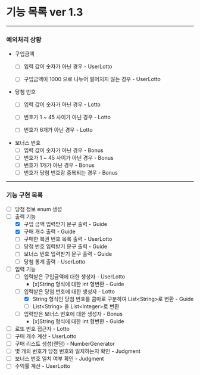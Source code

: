 # 기능 목록 ver 1.3
<hr>

### 예외처리 상황
- 구입금액
  - [ ] 입력 값이 숫자가 아닌 경우 - UserLotto
  - [ ] 구입금액이 1000 으로 나누어 떨어지지 않는 경우 - UserLotto


- 당첨 번호
  - [ ] 입력 값이 숫자가 아닌 경우 - Lotto
  - [ ] 번호가 1 ~ 45 사이가 아닌 경우 - Lotto
  - [ ] 번호가 6개가 아닌 경우 - Lotto


- 보너스 번호
  - [ ] 입력 값이 숫자가 아닌 경우 - Bonus
  - [ ] 번호가 1 ~ 45 사이가 아닌 경우 - Bonus
  - [ ] 번호가 1개가 아닌 경우 - Bonus
  - [ ] 번호가 당첨 번호랑 중복되는 경우 - Bonus

<hr>

### 기능 구현 목록

- [ ] 당첨 정보 enum 생성
- [ ] 출력 기능
  - [x] 구입 금액 입력받기 문구 출력 - Guide
  - [x] 구매 개수 출력 - Guide
  - [ ] 구매한 복권 번호 목록 출력 - UserLotto
  - [ ] 당첨 번호 입력받기 문구 출력 - Guide
  - [ ] 보너스 번호 입력받기 문구 출력 - Guide
  - [ ] 당첨 통계 출력 - UserLotto
- [ ] 입력 기능
  - [ ] 입력받은 구입금액에 대한 생성자 - UserLotto
    - [x]String 형식에 대한 int 형변환 - Guide
  - [ ] 입력받은 당첨 번호에 대한 생성자 - Lotto
    - [x] String 형식인 당첨 번호를 콤마로 구분하여 List\<String>로 변환 - Guide
    - [ ] List\<String> 을 List\<Integer>로 변환
  - [ ] 입력받은 보너스 번호에 대한 생성자 - Bonus
    - [x]String 형식에 대한 int 형변환 - Guide

- [ ] 로또 번호 접근자 - Lotto
- [ ] 구매 개수 계산 - UserLotto
- [ ] 구매 리스트 생성(랜덤) - NumberGenerator
- [ ] 몇 개의 번호가 당첨 번호와 일치하는지 확인 - Judgment
- [ ] 보너스 번호 일치 여부 확인 - Judgment
- [ ] 수익률 계산 - UserLotto